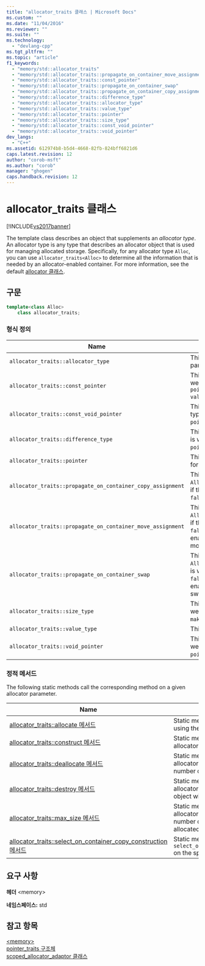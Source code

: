 ```yaml
---
title: "allocator_traits 클래스 | Microsoft Docs"
ms.custom: ""
ms.date: "11/04/2016"
ms.reviewer: ""
ms.suite: ""
ms.technology: 
  - "devlang-cpp"
ms.tgt_pltfrm: ""
ms.topic: "article"
f1_keywords: 
  - "memory/std::allocator_traits"
  - "memory/std::allocator_traits::propagate_on_container_move_assignment"
  - "memory/std::allocator_traits::const_pointer"
  - "memory/std::allocator_traits::propagate_on_container_swap"
  - "memory/std::allocator_traits::propagate_on_container_copy_assignment"
  - "memory/std::allocator_traits::difference_type"
  - "memory/std::allocator_traits::allocator_type"
  - "memory/std::allocator_traits::value_type"
  - "memory/std::allocator_traits::pointer"
  - "memory/std::allocator_traits::size_type"
  - "memory/std::allocator_traits::const_void_pointer"
  - "memory/std::allocator_traits::void_pointer"
dev_langs: 
  - "C++"
ms.assetid: 612974b8-b5d4-4668-82fb-824bff6821d6
caps.latest.revision: 12
author: "corob-msft"
ms.author: "corob"
manager: "ghogen"
caps.handback.revision: 12
---
```

# allocator_traits 클래스
[!INCLUDE[vs2017banner](../assembler/inline/includes/vs2017banner.md)]

The template class describes an object that supplements an *allocator type*.  An allocator type is any type that describes an allocator object that is used for managing allocated storage.  Specifically, for any allocator type `Alloc`, you can use `allocator_traits<Alloc>` to determine all the information that is needed by an allocator\-enabled container.  For more information, see the default [allocator 클래스](../standard-library/allocator-class.md).  
  
## 구문  
  
```cpp  
template<class Alloc>  
    class allocator_traits;  
```  
  
### 형식 정의  
  
|Name|설명|  
|----------|--------|  
|`allocator_traits::allocator_type`|This type is a synonym for the template parameter `Alloc`.|  
|`allocator_traits::const_pointer`|This type is `Alloc::const_pointer`, if that type is well\-formed; otherwise, this type is `pointer_traits<pointer>::rebind<const value_type>`.|  
|`allocator_traits::const_void_pointer`|This type is `Alloc::const_void_pointer`, if that type is well\-formed; otherwise, this type is `pointer_traits<pointer>::rebind<const void>`.|  
|`allocator_traits::difference_type`|This type is `Alloc::difference_type`, if that type is well\-formed; otherwise, this type is `pointer_traits<pointer>::difference_type`.|  
|`allocator_traits::pointer`|This type is `Alloc::pointer`, if that type is well\-formed; otherwise, this type is `value_type *`.|  
|`allocator_traits::propagate_on_container_copy_assignment`|This type is `Alloc::propagate_on_container_copy_assignment`, if that type is well\-formed; otherwise, this type is `false_type`.|  
|`allocator_traits::propagate_on_container_move_assignment`|This type is `Alloc::propagate_on_container_move_assignment`, if that type is well\-formed; otherwise, this type is `false_type`.  If the type holds true, an allocator\-enabled container copies its stored allocator on a move assignment.|  
|`allocator_traits::propagate_on_container_swap`|This type is `Alloc::propagate_on_container_swap`, if that type is well\-formed; otherwise, this type is `false_type`.  If the type holds true, an allocator\-enabled container swaps its stored allocator on a swap.|  
|`allocator_traits::size_type`|This type is `Alloc::size_type`, if that type is well\-formed; otherwise, this type is `make_unsigned<difference_type>::type`.|  
|`allocator_traits::value_type`|This type is a synonym for `Alloc::value_type`.|  
|`allocator_traits::void_pointer`|This type is `Alloc::void_pointer`, if that type is well\-formed; otherwise, this type is `pointer_traits<pointer>::rebind<void>`.|  
  
### 정적 메서드  
 The following static methods call the corresponding method on a given allocator parameter.  
  
|Name|설명|  
|----------|--------|  
|[allocator\_traits::allocate 메서드](../Topic/allocator_traits::allocate%20Method.md)|Static method that allocates memory by using the given allocator parameter.|  
|[allocator\_traits::construct 메서드](../Topic/allocator_traits::construct%20Method.md)|Static method that uses a specified allocator to construct an object.|  
|[allocator\_traits::deallocate 메서드](../Topic/allocator_traits::deallocate%20Method.md)|Static method that uses a specified allocator to deallocate a specified number of objects.|  
|[allocator\_traits::destroy 메서드](../Topic/allocator_traits::destroy%20Method.md)|Static method that uses a specified allocator to call the destructor on an object without deallocating its memory.|  
|[allocator\_traits::max\_size 메서드](../Topic/allocator_traits::max_size%20Method.md)|Static method that uses a specified allocator to determine the maximum number of objects that can be allocated.|  
|[allocator\_traits::select\_on\_container\_copy\_construction 메서드](../Topic/allocator_traits::select_on_container_copy_construction%20Method.md)|Static method that calls `select_on_container_copy_construction` on the specified allocator.|  
  
## 요구 사항  
 **헤더** \<memory\>  
  
 **네임스페이스:** std  
  
## 참고 항목  
 [\<memory\>](../standard-library/memory.md)   
 [pointer\_traits 구조체](../standard-library/pointer-traits-struct.md)   
 [scoped\_allocator\_adaptor 클래스](../standard-library/scoped-allocator-adaptor-class.md)